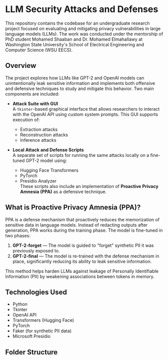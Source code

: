 # LLM Security Attacks and Defenses

This repository contains the codebase for an undergraduate research project focused on evaluating and mitigating privacy vulnerabilities in large language models (LLMs). The work was conducted under the mentorship of PhD student Mohamed Shaaban and Dr. Mohamed Elmahallawy at Washington State University's School of Electrical Engineering and Computer Science (WSU EECS).

## Overview

The project explores how LLMs like GPT-2 and OpenAI models can unintentionally leak sensitive information and implements both offensive and defensive techniques to study and mitigate this behavior. Two main components are included:

- **Attack Suite with GUI**  
  A `tkinter`-based graphical interface that allows researchers to interact with the OpenAI API using custom system prompts. This GUI supports execution of:
  - Extraction attacks
  - Reconstruction attacks
  - Inference attacks

- **Local Attack and Defense Scripts**  
  A separate set of scripts for running the same attacks locally on a fine-tuned GPT-2 model using:
  - Hugging Face Transformers
  - PyTorch
  - Presidio Analyzer  
  These scripts also include an implementation of **Proactive Privacy Amnesia (PPA)** as a defensive technique.

## What is Proactive Privacy Amnesia (PPA)?

PPA is a defense mechanism that proactively reduces the memorization of sensitive data in language models. Instead of redacting outputs after generation, PPA works during the training phase. The model is fine-tuned in two phases:
1. **GPT-2-forget** — The model is guided to "forget" synthetic PII it was previously exposed to.
2. **GPT-2-final** — The model is re-trained with the defense mechanism in place, significantly reducing its ability to leak sensitive information.

This method helps harden LLMs against leakage of Personally Identifiable Information (PII) by weakening associations between tokens in memory.

## Technologies Used

- Python
- Tkinter
- OpenAI API
- Transformers (Hugging Face)
- PyTorch
- Faker (for synthetic PII data)
- Microsoft Presidio

## Folder Structure
